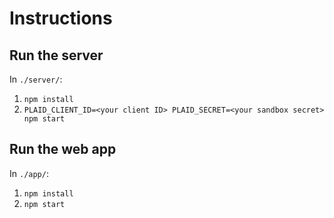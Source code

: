 # Instructions

## Run the server

In `./server/`:

1. `npm install`
2. `PLAID_CLIENT_ID=<your client ID> PLAID_SECRET=<your sandbox secret> npm start`

## Run the web app

In `./app/`:

1. `npm install`
2. `npm start`
